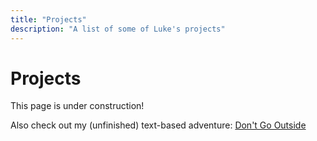 ```yaml
---
title: "Projects"
description: "A list of some of Luke's projects"
---
```


# Projects

This page is under construction!

Also check out my (unfinished) text-based adventure: <a class="inline-link" href="https://dontgooutside.lukeknotts.com">Don't Go Outside</a>
